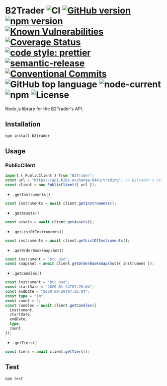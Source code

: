 # B2Trader ![CI](https://github.com/b2broker/b2trader-node/workflows/CI/badge.svg) [![GitHub version](https://badge.fury.io/gh/b2broker%2Fb2trader-node.svg)](https://badge.fury.io/gh/b2broker%2Fb2trader-node) [![npm version](https://badge.fury.io/js/b2trader.svg)](https://badge.fury.io/js/b2trader) [![Known Vulnerabilities](https://snyk.io/test/github/b2broker/b2trader-node/badge.svg)](https://snyk.io/test/github/b2broker/b2trader-node) [![Coverage Status](https://coveralls.io/repos/github/b2broker/b2trader-node/badge.svg?branch=master)](https://coveralls.io/github/b2broker/b2trader-node?branch=master) [![code style: prettier](https://img.shields.io/badge/code_style-prettier-ff69b4.svg)](https://github.com/prettier/prettier) [![semantic-release](https://img.shields.io/badge/%20%20%F0%9F%93%A6%F0%9F%9A%80-semantic--release-e10079.svg)](https://github.com/semantic-release/semantic-release) [![Conventional Commits](https://img.shields.io/badge/Conventional%20Commits-1.0.0-yellow.svg)](https://conventionalcommits.org) ![GitHub top language](https://img.shields.io/github/languages/top/b2broker/b2trader-node) ![node-current](https://img.shields.io/node/v/b2trader) ![npm](https://img.shields.io/npm/dt/b2trader) ![License](https://img.shields.io/github/license/b2broker/b2trader-node)

Node.js library for the B2Trader's API.

## Installation

```bash
npm install b2trader
```

## Usage

### PublicClient

```typescript
import { PublicClient } from "B2Trader";
const url = "https://api.b2bx.exchange:8443/trading"; // B2Trader's url
const client = new PublicClient({ url });
```

- `.getInstruments()`

```typescript
const instruments = await client.getInstruments();
```

- `.getAssets()`

```typescript
const assets = await client.getAssets();
```

- `.getListOfInstruments()`

```typescript
const instruments = await client.getListOfInstruments();
```

- `.getOrderBookSnapshot()`

```typescript
const instrument = "btc_usd";
const snapshot = await client.getOrderBookSnapshot({ instrument });
```

- `.getCandles()`

```typescript
const instrument = "btc_usd";
const startDate = "2020-01-24T07:26:04";
const endDate = "2020-09-29T07:26:04";
const type = "1m";
const count = 2;
const candles = await client.getCandles({
  instrument,
  startDate,
  endDate,
  type,
  count,
});
```

- `.getTiers()`

```typescript
const tiers = await client.getTiers();
```

## Test

```bash
npm test
```
